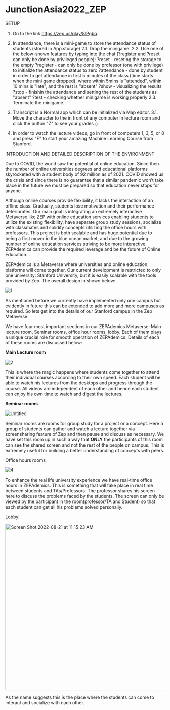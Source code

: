 # JunctionAsia2022_ZEP

SETUP

1. Go to the link https://zep.us/play/8lPgbo. 

2. In attendance, there is a mini-game to store the attendance status of students (stored in App.storage)
2.1. Drop the minigame.
2.2. Use one of the below-shown features by typing into the chat (?register and ?reset can only be done by privileged people):
    ?reset - reseting the storage to the empty
    ?register - can only be done by professor (one with privilege) to initialize the attendance status to zero
    ?attendance - done by student in order to get attendance in first 5 minutes of the class (time starts when the mini game dropped), where within 5mins is "attended", within 10 mins is "late", and the rest is "absent"
    ?show - visualizing the results 
    ?stop - finishin the attendance and setting the rest of the students as "absent"
    ?test - checking whether minigame is working properly
2.3. Terminate the minigame.

3. Transcript is a Normal app which can be initialized via Map editor.
3.1. Move the character to the in front of any computer in lecture room and click the button "Z" to see your grades :)

4. In order to watch the lecture videos, go in front of computers 1, 3, 5, or 8 and press "F" to start your amazing Machine Learning Course from Stanford.


INTRODUCTION AND DETAILED DESCRIPTION OF THE ENVIRONMENT

Due to COVID, the world saw the potential of online education. Since then the number of online universities degrees and educational platforms skyrocketed with a student body of 92 million as of 2021. COVID showed us the crisis and since there is no guarantee that a similar pandemic won’t take place in the future we must be prepared so that education never stops for anyone.

Although online courses provide flexibility, it lacks the interaction of an offline class. Gradually, students lose motivation and their performance deteriorates. Our main goal is integrating an extremely interactive Metaverse like ZEP with online education services enabling students to utilize the existing flexibility, have separate group study sessions, socialize with classmates and solidify concepts utilizing the office hours with professors. This project is both scalable and has huge potential due to being a first mover in the blue ocean market, and due to the growing number of online education services striving to be more interactive. ZEPAdemics can provide  the required leverage and be the future of Online Education.

ZEPAdemics is a Metaverse where universities and online education platforms will come together. Our current development is restricted to only one university: Stanford University, but it is easily scalable with the tools provided by Zep. The overall design in shown below:

![1](https://user-images.githubusercontent.com/101348852/185772382-e6ca876a-7cd5-4746-a553-a40228c6a6d9.png)

As mentioned before we currently have implemented only one campus but evidently in future this can be extended to add more and more campuses as required. So lets get into the details of our Stanford campus in the Zep Metaverse.

We have four most important sections in our ZEPAdemics Metaverse: Main lecture room, Seminar rooms, office hour rooms, lobby. Each of them plays a unique crucial role for smooth operation of ZEPAdemics. Details of each of these rooms are discussed below:

**Main Lecture room**

![2](https://user-images.githubusercontent.com/101348852/185772390-d58e8935-4a04-488a-a64f-2c9d397ce7a2.png)

This is where the magic happens where students come together to attend their individual courses according to their own speed. Each student will be able to watch his lectures from the desktops and progress through the course. All videos are independent of each other and hence each student can enjoy his own time to watch and digest the lectures.

**Seminar rooms**

![Untitled](https://user-images.githubusercontent.com/101348852/185772393-8876345f-7300-4281-9afe-28d0c755a4e0.png)

Seminar rooms are rooms for group study for a project or a concept. Here a group of students can gather and watch a lecture together via screensharing feature of Zep and then pause and discuss as necessary. We have set this room up in such a way that **ONLY** the participants of this room can see the shared screen and not the rest of the people on campus. This is extremely useful for building a better understanding of concepts with peers. 

Office hours rooms

![4](https://user-images.githubusercontent.com/101348852/185772394-98d9d574-b1f0-4d13-ae06-b61a7207e25e.png)

To enhance the real life university experience we have real-time office hours in ZEPAdemics. This is something that will take place in real time between students  and TAs/Professors. The professor shares his screen here to discuss the problems faced by the students. The screen can only  be viewed by the participant in the room(professor/TA and Student) so that each student can get all his problems solved personally. 

Lobby:

<img width="523" alt="Screen Shot 2022-08-21 at 11 15 23 AM" src="https://user-images.githubusercontent.com/101348852/185772424-a4690691-f2bf-4bb9-8a60-08ced51b1c87.png">

As the name suggests this is the place where the students can come to interact and socialize with each other.
